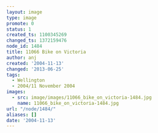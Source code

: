```yaml
---
layout: image
type: image
promote: 0
status: 1
created_ts: 1100345269
changed_ts: 1372159476
node_id: 1484
title: 11066 Bike on Victoria
author: anj
created: '2004-11-13'
changed: '2013-06-25'
tags:
  - Wellington
  - 2004/11 November 2004
images:
  - src: image/images/11066_bike_on_victoria-1484.jpg
    name: 11066_bike_on_victoria-1484.jpg
url: "/node/1484/"
aliases: []
date: '2004-11-13'
---
```


